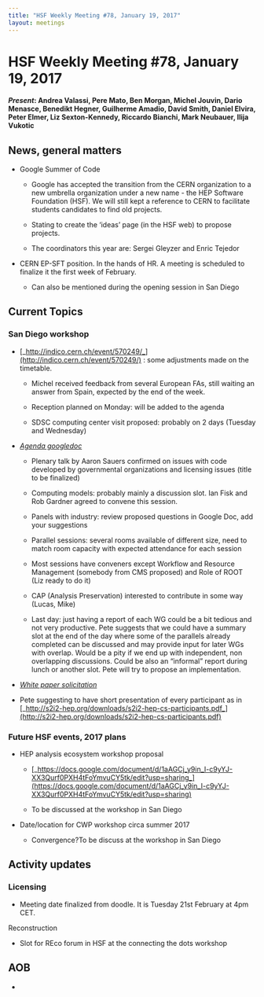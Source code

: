 ```yaml
---
title: "HSF Weekly Meeting #78, January 19, 2017"
layout: meetings
---
```


# HSF Weekly Meeting #78, January 19, 2017

#### _Present_: Andrea Valassi, Pere Mato, Ben Morgan, Michel Jouvin, Dario Menasce, Benedikt Hegner, Guilherme Amadio, David Smith, Daniel Elvira, Peter Elmer, Liz Sexton-Kennedy, Riccardo Bianchi, Mark Neubauer, Ilija Vukotic

## News, general matters

- Google Summer of Code

  - Google has accepted the transition from the CERN organization to a new
    umbrella organization under a new name - the HEP Software Foundation (HSF).
    We will still kept a reference to CERN to facilitate students candidates to
    find old projects.

  - Stating to create the ‘ideas’ page (in the HSF web) to propose projects.

  - The coordinators this year are: Sergei Gleyzer and Enric Tejedor

- CERN EP-SFT position. In the hands of HR. A meeting is scheduled to finalize
  it the first week of February.

  - Can also be mentioned during the opening session in San Diego

## Current Topics

### San Diego workshop

- [_http://indico.cern.ch/event/570249/_](http://indico.cern.ch/event/570249/) :
  some adjustments made on the timetable.

  - Michel received feedback from several European FAs, still waiting an answer
    from Spain, expected by the end of the week.

  - Reception planned on Monday: will be added to the agenda

  - SDSC computing center visit proposed: probably on 2 days (Tuesday and
    Wednesday)

- [_Agenda googledoc_](https://docs.google.com/document/d/1CeJzMH9kKk3db06KTxENjwCRnXiY6DJ0ogwMOiJZ85M/edit)

  - Plenary talk by Aaron Sauers confirmed on issues with code developed by
    governmental organizations and licensing issues (title to be finalized)

  - Computing models: probably mainly a discussion slot. Ian Fisk and Rob
    Gardner agreed to convene this session.

  - Panels with industry: review proposed questions in Google Doc, add your
    suggestions

  - Parallel sessions: several rooms available of different size, need to match
    room capacity with expected attendance for each session

  - Most sessions have conveners except Workflow and Resource Management
    (somebody from CMS proposed) and Role of ROOT (Liz ready to do it)

  - CAP (Analysis Preservation) interested to contribute in some way (Lucas,
    Mike)

  - Last day: just having a report of each WG could be a bit tedious and not
    very productive. Pete suggests that we could have a summary slot at the end
    of the day where some of the parallels already completed can be discussed
    and may provide input for later WGs with overlap. Would be a pity if we end
    up with independent, non overlapping discussions. Could be also an
    “informal” report during lunch or another slot. Pete will try to propose an
    implementation.

- [_White paper solicitation_](http://hepsoftwarefoundation.org/cwp/CWPWhitePaperSolicitation.pdf)

- Pete suggesting to have short presentation of every participant as in
  [_http://s2i2-hep.org/downloads/s2i2-hep-cs-participants.pdf_](http://s2i2-hep.org/downloads/s2i2-hep-cs-participants.pdf)

### Future HSF events, 2017 plans

- HEP analysis ecosystem workshop proposal

  - [_https://docs.google.com/document/d/1aAGCj_y9in_I-c9yYJ-XX3Qurf0PXH4tFoYmvuCY5tk/edit?usp=sharing_](https://docs.google.com/document/d/1aAGCj_y9in_I-c9yYJ-XX3Qurf0PXH4tFoYmvuCY5tk/edit?usp=sharing)

  - To be discussed at the workshop in San Diego

- Date/location for CWP workshop circa summer 2017

  - Convergence?To be discuss at the workshop in San Diego

## Activity updates

### Licensing

- Meeting date finalized from doodle. It is Tuesday 21st February at 4pm CET.

Reconstruction

- Slot for REco forum in HSF at the connecting the dots workshop

## AOB

-
